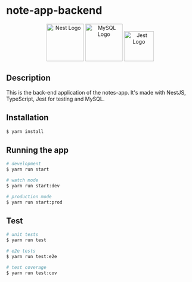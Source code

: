 # note-app-backend

<p align="center" style="display: flex, ">
  <a href="http://nestjs.com/" target="blank"><img src="https://nestjs.com/img/logo-small.svg" width="100" alt="Nest Logo" /></a>
  <a href="https://www.mysql.com/" target="blank"><img src="https://www.mysql.com/common/logos/logo-mysql-170x115.png" width="100" alt="MySQL Logo" /></a>
  <a href="https://jestjs.io/" target="blank"><img src="https://icon.icepanel.io/Technology/svg/Jest.svg" width="80" alt="Jest Logo" /></a>
</p>

[circleci-image]: https://img.shields.io/circleci/build/github/nestjs/nest/master?token=abc123def456
[circleci-url]: https://circleci.com/gh/nestjs/nest

  <!--[![Backers on Open Collective](https://opencollective.com/nest/backers/badge.svg)](https://opencollective.com/nest#backer)
  [![Sponsors on Open Collective](https://opencollective.com/nest/sponsors/badge.svg)](https://opencollective.com/nest#sponsor)-->

## Description

This is the back-end application of the notes-app.
It's made with NestJS, TypeScript, Jest for testing and MySQL.

## Installation

```bash
$ yarn install
```

## Running the app

```bash
# development
$ yarn run start

# watch mode
$ yarn run start:dev

# production mode
$ yarn run start:prod
```

## Test

```bash
# unit tests
$ yarn run test

# e2e tests
$ yarn run test:e2e

# test coverage
$ yarn run test:cov
```